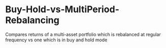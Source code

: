 # Buy-Hold-vs-MultiPeriod-Rebalancing
Compares returns of a multi-asset portfolio which is rebalanced at regular frequency vs one which is in buy and hold mode
